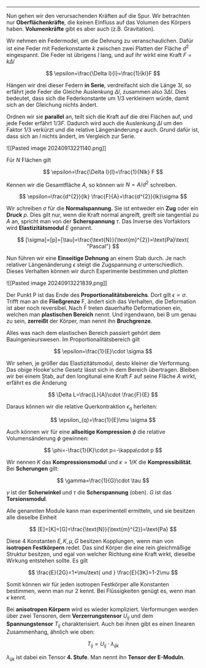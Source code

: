 ***

Nun gehen wir den verursachenden Kräften auf die Spur. Wir betrachten nur **Oberflächenkräfte**, die keinen Einfluss auf das Volumen des Körpers haben. **Volumenkräfte** gibt es aber auch (z.B. Gravitation).

Wir nehmen ein Federmodel, um die Dehnung zu veranschaulichen. Dafür ist eine Feder mit Federkonstante $k$ zwischen zwei Platten der Fläche $d^{2}$ eingespannt. Die Feder ist übrigens $l$ lang, und auf ihr wirkt eine Kraft $F=k\Delta l$

$$
\epsilon=\frac{\Delta l}{l}=\frac{1}{kl}F
$$

Hängen wir drei dieser Federn **in Serie**, verdreifacht sich die Länge $3l$, so erfährt jede Feder die Gleiche Auslenkung $\Delta l$, zusammen also $3\Delta l$. Dies bedeutet, dass sich die Federkonstante um $1 /3$  verkleinern würde, damit sich an der Gleichung nichts ändert.

Ordnen wir sie **parallel** an, teilt sich die Kraft auf die drei Flächen auf, und jede Feder erfährt $1 /3F$. Dadurch wird auch die Auslenkung $\Delta l$ um den Faktor $1 /3$ verkürzt und die relative Längenänderung $\epsilon$ auch. Grund dafür ist, dass sich an $l$ nichts ändert, im Vergleich zur Serie.

![[Pasted image 20240913221140.png]]

Für $N$ Flächen gilt

$$
\epsilon=\frac{\Delta l}{l}=\frac{1}{Nlk} F
$$

Kennen wir die Gesamtfläche $A$, so können wir $N= A/d^{2}$ schreiben.

$$
\epsilon=\frac{d^{2}}{lk} \frac{F}{A}=\frac{d^{2}}{lk}\sigma
$$

Wir schreiben $\sigma$ für die **Normalspannung**. Sie ist entweder ein **Zug** oder ein **Druck** $p$. Dies gilt nur, wenn die Kraft normal angreift, greift sie tangential zu $A$ an, spricht man von der **Scherspannung** $\tau$. Das Inverse des Vorfaktors wird **Elastizitätsmodul** $E$ genannt.

$$
[\sigma]=[p]=[\tau]=\frac{\text{N}}{\text{m}^{2}}=\text{Pa}\text{ "Pascal"}
$$

Nun führen wir eine **Einseitige Dehnung** an einem Stab durch. Je nach relativer Längenänderung $\epsilon$ steigt die Zugspannung $\sigma$ unterschiedlich. Dieses Verhalten können wir durch Experimente bestimmen und plotten

![[Pasted image 20240913221839.png]]

Der Punkt P ist das Ende des **Proportionalitätsbereichs**. Dort gilt $\epsilon \propto \sigma$. Trifft man an die **Fließgrenze** F, ändert sich das Verhalten, die Deformation ist aber noch reversibel. Nach F treten dauerhafte Deformationen ein, welchen man **plastischen Bereich** nennt. Und irgendwann, bei B um genau zu sein, **zerreißt** der Körper, man nennt ihn **Bruchgrenze**.

Alles was nach dem elastischen Bereich passiert gehört dem Bauingenieurswesen. Im Proportionalitätsbereich gilt

$$
\epsilon=\frac{1}{E}\cdot \sigma
$$

Wir sehen, je größer das Elastizitätsmodul, desto kleiner die Verformung. Das obige Hooke'sche Gesetz lässt sich in dem Bereich übertragen. Bleiben wir bei einem Stab, auf den longitunal eine Kraft $F$ auf seine Fläche $A$ wirkt, erfährt es die Änderung

$$
\Delta L=\frac{L}{A}\cdot \frac{F}{E}
$$

Daraus können wir die relative Querkontraktion $\epsilon_{q}$ herleiten:

$$
\epsilon_{q}=\frac{1}{E}\mu \sigma
$$

Auch können wir für eine **allseitige Kompression** $\phi$ die relative Volumensänderung $\phi$ gewinnen:

$$
\phi=-\frac{1}{K}\cdot p=-\kappa\cdot p
$$

Wir nennen $K$ das **Kompressionsmodul** und $\kappa=1 /K$ die **Kompressibilität**. Bei **Scherungen** gilt:

$$
\gamma=\frac{1}{G}\cdot \tau
$$

$\gamma$ ist der **Scherwinkel** und $\tau$ die **Scherspannung** (oben). $G$ ist das **Torsionsmodul**.

Alle genannten Module kann man experimentell ermitteln, und sie besitzen alle dieselbe Einheit

$$
[E]=[K]=[G]=\frac{\text{N}}{\text{m}^{2}}=\text{Pa}
$$

Diese 4 Konstanten $E,K,\mu,G$ besitzen Kopplungen, wenn man von **isotropen Festkörpern** redet. Das sind Körper die eine rein gleichmäßige Struktur besitzen, und egal von welcher Richtung eine Kraft wirkt, dieselbe Wirkung entstehen sollte. Es gilt

$$
\frac{E}{2G}=1+\mu\text{ und } \frac{E}{3K}=1-2\mu
$$

Somit können wir für jeden isotropen Festkörper alle Konstanten bestimmen, wenn man nur 2 kennt. Bei Flüssigkeiten genügt es, wenn man $\kappa$ kennt.

Bei **anisotropen Körpern** wird es wieder kompliziert. Verformungen werden über zwei Tensoren, dem **Verzerrungstensor** $U_{ij}$ und dem **Spannungstensor** $T_{ij}$ charakterisiert. Auch bei ihnen gibt es einen linearen Zusammenhang, ähnlich wie oben:

$$
T_{ij}=U_{ij}\cdot\lambda_{ijk}
$$

$\lambda_{ijk}$ ist dabei ein Tensor **4. Stufe**. Man nennt ihn **Tensor der E-Moduln**.